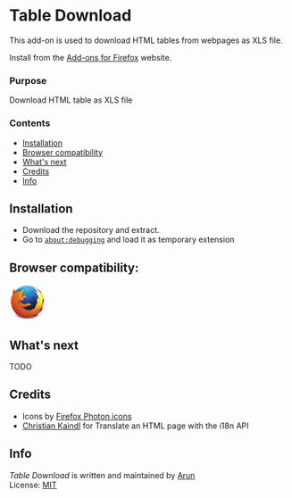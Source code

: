 <!--img src="./readme-resources/wip.jpg" style="width: 350px; height: 345px;"-->

# Table Download
This add-on is used to download HTML tables from webpages as XLS file.

Install from the [Add-ons for Firefox](https://addons.mozilla.org/en-US/firefox/addon/) website.

### Purpose

Download HTML table as XLS file

### Contents

* [Installation](#installation)
* [Browser compatibility](#browser-compatibility)
* [What's next](#whats-next)
* [Credits](#credits)
* [Info](#info)

## Installation

- Download the repository and extract.
- Go to [`about:debugging`](https://developer.mozilla.org/en-US/docs/Tools/about:debugging) and load it as temporary extension

## Browser compatibility:
<img title="Firefox" src="readme-resources/browsers/firefox.png" style="width: 64px;"/>

## What's next 

TODO

## Credits

- Icons by [Firefox Photon icons](https://design.firefox.com/icons/viewer/)
- [Christian Kaindl](https://github.com/christiankaindl) for Translate an HTML page with the i18n API

## Info

*Table Download* is written and maintained by [Arun](https://github.com/arunelias)  
License: [MIT](https://github.com/arunelias/Table-Download/blob/master/LICENSE)
